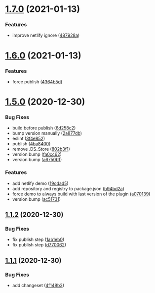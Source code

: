 # [1.7.0](https://github.com/vlaraort/addon-screen-reader/compare/v1.6.0...v1.7.0) (2021-01-13)


### Features

* improve netlify ignore ([487928a](https://github.com/vlaraort/addon-screen-reader/commit/487928aa2b9cd4b246c1045a046d003fe0968d8a))



# [1.6.0](https://github.com/vlaraort/addon-screen-reader/compare/v1.5.0...v1.6.0) (2021-01-13)


### Features

* force publish ([4364b5d](https://github.com/vlaraort/addon-screen-reader/commit/4364b5d77634dadf6059422b8984d7ce5bba3cd9))



# [1.5.0](https://github.com/vlaraort/addon-screen-reader/compare/v1.1.2...v1.5.0) (2020-12-30)


### Bug Fixes

* build before publish ([6d258c2](https://github.com/vlaraort/addon-screen-reader/commit/6d258c29fe8e90df08f2944114f9f694405a828a))
* bump version manually ([2a877db](https://github.com/vlaraort/addon-screen-reader/commit/2a877dbf650e91bd63d89929e4fb85d6dff06d3d))
* eslint ([3f4e852](https://github.com/vlaraort/addon-screen-reader/commit/3f4e852636d3f3fc7fca333b6bb155fdda391c41))
* publish ([4ba8400](https://github.com/vlaraort/addon-screen-reader/commit/4ba8400328683c31507ab67dd571b216d6bce4ad))
* remove .DS_Store ([802b3f1](https://github.com/vlaraort/addon-screen-reader/commit/802b3f11de18e86380cb9faeb4b65e268c9478ad))
* version bump ([fa0cc62](https://github.com/vlaraort/addon-screen-reader/commit/fa0cc626babe8dccad3faf807110e6579be49b1e))
* version bump ([a6750b1](https://github.com/vlaraort/addon-screen-reader/commit/a6750b1596d368923947743ea78f93cb010e3454))


### Features

* add netlify demo ([19cdad5](https://github.com/vlaraort/addon-screen-reader/commit/19cdad570f54ecc26191f4cd8447fc9ddbd29cca))
* add repository and registry to package.json ([b94bd2a](https://github.com/vlaraort/addon-screen-reader/commit/b94bd2a79073a42226980522292904d902c21a55))
* force demo to always build with last version of the plugin ([a070139](https://github.com/vlaraort/addon-screen-reader/commit/a070139df6a5931ccc2eb94182f4845ea9162e24))
* version bump ([ac51731](https://github.com/vlaraort/addon-screen-reader/commit/ac5173180e45423574ab6babc76c6e57bb0813c3))



## [1.1.2](https://github.com/vlaraort/addon-screen-reader/compare/v1.1.1...v1.1.2) (2020-12-30)


### Bug Fixes

* fix publish step ([1ab1eb0](https://github.com/vlaraort/addon-screen-reader/commit/1ab1eb003d9afddb39cb8e29c7a9f7335b605f17))
* fix publish step ([d770062](https://github.com/vlaraort/addon-screen-reader/commit/d7700621e96d4530f3ef42cfb7e9abf2563321f8))



## [1.1.1](https://github.com/vlaraort/addon-screen-reader/compare/v1.1.0...v1.1.1) (2020-12-30)


### Bug Fixes

* add changeset ([4f148b3](https://github.com/vlaraort/addon-screen-reader/commit/4f148b3bdb3f438757e4bd7433248f0cc3ce679a))




